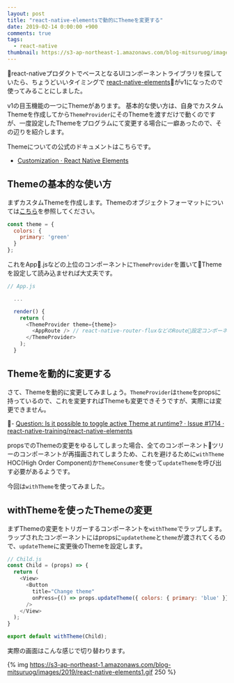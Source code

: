 ```yaml
---
layout: post
title: "react-native-elementsで動的にThemeを変更する"
date: 2019-02-14 0:00:00 +900
comments: true
tags:
  - react-native
thumbnail: https://s3-ap-northeast-1.amazonaws.com/blog-mitsuruog/images/2019/react-native-elements-logo.png
---
```


react-nativeプロダクトでベースとなるUIコンポーネントライブラリを探していたら、ちょうどいいタイミングで
[react-native-elements](https://github.com/react-native-training/react-native-elements)がv1になったので使ってみることにしました。

v1の目玉機能の一つにThemeがあります。
基本的な使い方は、自身でカスタムThemeを作成してから`ThemeProvider`にそのThemeを渡すだけで動くのですが、一度設定したThemeをプログラムにて変更する場合に一癖あったので、その辺りを紹介します。

Themeについての公式のドキュメントはこちらです。

- [Customization · React Native Elements](https://react-native-training.github.io/react-native-elements/docs/customization.html)

## Themeの基本的な使い方

まずカスタムThemeを作成します。Themeのオブジェクトフォーマットについては[こちら](https://react-native-training.github.io/react-native-elements/docs/customization.html#the-theme-object)を参照してください。

```js
const theme = {
  colors: {
    primary: 'green'
  }
};
```

これをApp.jsなどの上位のコンポーネントに`ThemeProvider`を置いてThemeを設定して読み込ませれば大丈夫です。

```js
// App.js

  ...

  render() {
    return (
      <ThemeProvider theme={theme}>
        <AppRoute /> // react-native-router-fluxなどのRoute設定コンポーネント
      </ThemeProvider>
    );
  }

```

## Themeを動的に変更する

さて、Themeを動的に変更してみましょう。`ThemeProvider`は`theme`をpropsに持っているので、これを変更すればThemeも変更できそうですが、実際には変更できません。

- [Question: Is it possible to toggle active Theme at runtime? · Issue \#1714 · react\-native\-training/react\-native\-elements](https://github.com/react-native-training/react-native-elements/issues/1714)

propsでのThemeの変更をゆるしてしまった場合、全てのコンポーネントツリーのコンポーネントが再描画されてしまうため、これを避けるために`withTheme` HOC(High Order Component)か`ThemeConsumer`を使って`updateTheme`を呼び出す必要があるようです。

今回は`withTheme`を使ってみました。

## withThemeを使ったThemeの変更

まずThemeの変更をトリガーするコンポーネントを`withTheme`でラップします。ラップされたコンポーネントにはpropsに`updatetheme`と`theme`が渡されてくるので、`updateTheme`に変更後のThemeを設定します。

```js
// Child.js
const Child = (props) => {
  return (
    <View>
      <Button
        title="Change theme"
        onPress={() => props.updateTheme({ colors: { primary: 'blue' }})}
      />
    </View>
  );
} 

export default withTheme(Child);
```

実際の画面はこんな感じで切り替わります。

{% img https://s3-ap-northeast-1.amazonaws.com/blog-mitsuruog/images/2019/react-native-elements1.gif 250 %}
